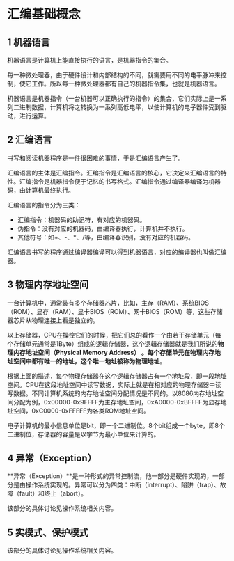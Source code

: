 ﻿# 汇编基础概念

## 1 机器语言 ##

机器语言是计算机上能直接执行的语言，是机器指令的集合。

每一种微处理器，由于硬件设计和内部结构的不同，就需要用不同的电平脉冲来控制，使它工作。所以每一种微处理器都有自己的机器指令集，也就是机器语言。

机器语言是机器指令（一台机器可以正确执行的指令）的集合，它们实际上是一系列二进制数据，计算机将之转换为一系列高低电平，以使计算机的电子器件受到驱动，进行运算。

## 2 汇编语言 ##

书写和阅读机器程序是一件很困难的事情，于是汇编语言产生了。

汇编语言的主体是汇编指令。汇编指令是汇编语言的核心，它决定来汇编语言的特性。汇编指令是机器指令便于记忆的书写格式。汇编指令通过编译器编译为机器码，由计算机最终执行。

汇编语言的指令分为三类：

* 汇编指令：机器码的助记符，有对应的机器码。
* 伪指令：没有对应的机器码，由编译器执行，计算机并不执行。
* 其他符号：如+、-、*、/等，由编译器识别，没有对应的机器码。

汇编语言书写的程序通过编译器编译可以得到机器语言，对应的编译器也叫做汇编器。

## 3 物理内存地址空间 ##

一台计算机中，通常装有多个存储器芯片，比如，主存（RAM）、系统BIOS（ROM）、显存（RAM）、显卡BIOS（ROM）、网卡BIOS（ROM）等，这些存储器芯片从物理连接上看是独立的。

以上存储器，CPU在操控它们的时候，把它们总的看作一个由若干存储单元（每个存储单元通常是1Byte）组成的逻辑存储器，这个逻辑存储器就是我们所说的**物理内存地址空间（Physical Memory Address） **。每个存储单元在物理内存地址空间中都有唯一的地址，这个唯一地址被称为**物理地址**。

根据上面的描述，每个物理存储器在这个逻辑存储器占有一个地址段，即一段地址空间。CPU在这段地址空间中读写数据，实际上就是在相对应的物理存储器中读写数据。不同计算机系统的内存地址空间分配情况是不同的。以8086内存地址空间分配为例，0x00000-0x9FFFF为主存地址空间，0xA0000-0xBFFFF为显存地址空间，0xC0000-0xFFFFF为各类ROM地址空间。

电子计算机的最小信息单位是bit，即一个二进制位。8个bit组成一个byte，即8个二进制位，存储器的容量是以字节为最小单位来计算的。

## 4 异常（Exception） ##

**异常（Exception）**是一种形式的异常控制流，他一部分是硬件实现的，一部分是由操作系统实现的。异常可以分为四类：中断（interrupt）、陷阱（trap）、故障（fault）和终止（abort）。

该部分的具体讨论见操作系统相关内容。

## 5 实模式、保护模式 ##

该部分的具体讨论见操作系统相关内容。